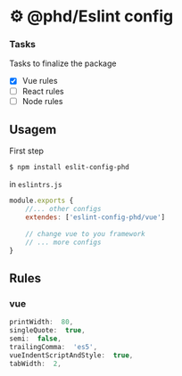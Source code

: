 # ⚙️ @phd/Eslint config
### Tasks
Tasks to finalize the package
- [x] Vue rules 
- [ ] React rules
- [ ] Node rules

## Usagem

First step
```bash
$ npm install eslit-config-phd
```

in `eslintrs.js`

```js
module.exports {
	//... other configs
	extendes: ['eslint-config-phd/vue']
	
	// change vue to you framework
	// ... more configs
}

```

## Rules
### vue

``` js
printWidth:  80,
singleQuote:  true,
semi:  false,
trailingComma:  'es5',
vueIndentScriptAndStyle:  true,
tabWidth:  2,
```